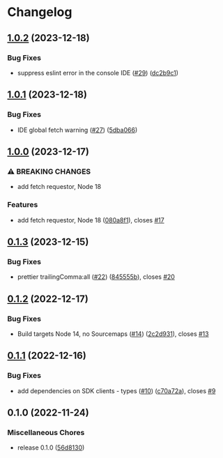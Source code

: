# Changelog

## [1.0.2](https://github.com/fedonev/lambda-params-secrets/compare/v1.0.1...v1.0.2) (2023-12-18)


### Bug Fixes

* suppress eslint error in the console IDE ([#29](https://github.com/fedonev/lambda-params-secrets/issues/29)) ([dc2b9c1](https://github.com/fedonev/lambda-params-secrets/commit/dc2b9c1ff748296127e336f63633fb49f89d581f))

## [1.0.1](https://github.com/fedonev/lambda-params-secrets/compare/v1.0.0...v1.0.1) (2023-12-18)


### Bug Fixes

* IDE global fetch warning ([#27](https://github.com/fedonev/lambda-params-secrets/issues/27)) ([5dba066](https://github.com/fedonev/lambda-params-secrets/commit/5dba06659ffe1f183c38e4370abb1147dadd2fa9))

## [1.0.0](https://github.com/fedonev/lambda-params-secrets/compare/v0.1.3...v1.0.0) (2023-12-17)


### ⚠ BREAKING CHANGES

* add fetch requestor, Node 18

### Features

* add fetch requestor, Node 18 ([080a8f1](https://github.com/fedonev/lambda-params-secrets/commit/080a8f1c6ecb3a7e05d22251a66459bde68f0c85)), closes [#17](https://github.com/fedonev/lambda-params-secrets/issues/17)

## [0.1.3](https://github.com/fedonev/lambda-params-secrets/compare/v0.1.2...v0.1.3) (2023-12-15)


### Bug Fixes

* prettier trailingComma:all ([#22](https://github.com/fedonev/lambda-params-secrets/issues/22)) ([845555b](https://github.com/fedonev/lambda-params-secrets/commit/845555b2f80feb8c34eb3bec84456b64913bfe71)), closes [#20](https://github.com/fedonev/lambda-params-secrets/issues/20)

## [0.1.2](https://github.com/fedonev/lambda-params-secrets/compare/v0.1.1...v0.1.2) (2022-12-17)


### Bug Fixes

* Build targets Node 14, no Sourcemaps ([#14](https://github.com/fedonev/lambda-params-secrets/issues/14)) ([2c2d931](https://github.com/fedonev/lambda-params-secrets/commit/2c2d931cb3442b1c8d95d2da7003b906ea0d8637)), closes [#13](https://github.com/fedonev/lambda-params-secrets/issues/13)

## [0.1.1](https://github.com/fedonev/lambda-params-secrets/compare/v0.1.0...v0.1.1) (2022-12-16)


### Bug Fixes

* add dependencies on SDK clients - types ([#10](https://github.com/fedonev/lambda-params-secrets/issues/10)) ([c70a72a](https://github.com/fedonev/lambda-params-secrets/commit/c70a72a0d46a7458f61dad938f138171093c5586)), closes [#9](https://github.com/fedonev/lambda-params-secrets/issues/9)

## 0.1.0 (2022-11-24)


### Miscellaneous Chores

* release 0.1.0 ([56d8130](https://github.com/fedonev/lambda-params-secrets/commit/56d8130493aba65eb36b80fa43d7b983fff9e71e))
